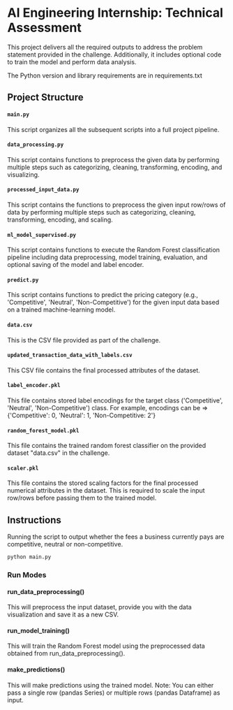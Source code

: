 # AI Engineering Internship: Technical Assessment

This project delivers all the required outputs to address the problem statement provided in the challenge. Additionally, it includes optional code to train the model and perform data analysis.

The Python version and library requirements are in requirements.txt

## Project Structure

#### `main.py`

This script organizes all the subsequent scripts into a full project pipeline.

#### `data_processing.py`

This script contains functions to preprocess the given data by performing multiple steps such as categorizing, cleaning, transforming, 
    encoding, and visualizing.

#### `processed_input_data.py`

This script contains the functions to preprocess the given input row/rows of data by performing multiple steps such as categorizing, cleaning, transforming, 
    encoding, and scaling.

#### `ml_model_supervised.py`

This script contains functions to execute the Random Forest classification pipeline including data preprocessing,
    model training, evaluation, and optional saving of the model and label encoder.

#### `predict.py`

This script contains functions to predict the pricing category (e.g., 'Competitive', 'Neutral', 'Non-Competitive') 
    for the given input data based on a trained machine-learning model.
   
#### `data.csv`

This is the CSV file provided as part of the challenge.

#### `updated_transaction_data_with_labels.csv`

This CSV file contains the final processed attributes of the dataset. 

#### `label_encoder.pkl`

This file contains stored label encodings for the target class ('Competitive', 'Neutral', 'Non-Competitive') class. 
For example, encodings can be => {'Competitive': 0, 'Neutral': 1, 'Non-Competitive: 2'}

#### `random_forest_model.pkl`

This file contains the trained random forest classifier on the provided dataset "data.csv" in the challenge. 

#### `scaler.pkl`

This file contains the stored scaling factors for the final processed numerical attributes in the dataset. This is required to scale the input row/rows before passing them to the trained model.

## Instructions

Running the script to output whether the fees a business currently pays are competitive, neutral or non-competitive.

```bash
python main.py
```

### Run Modes

#### run_data_preprocessing()

This will preprocess the input dataset, provide you with the data visualization and save it as a new CSV.

#### run_model_training()

This will train the Random Forest model using the preprocessed data obtained from run_data_preprocessing().

#### make_predictions()

This will make predictions using the trained model.
Note: You can either pass a single row (pandas Series) or multiple rows (pandas Dataframe) as input.

